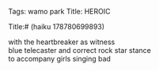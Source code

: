 Tags: wamo park
Title: HEROIC
  
Title:# (haiku 178780699893)  
  
with the heartbreaker as witness  
blue telecaster and correct rock star stance  
to accompany girls singing bad  
